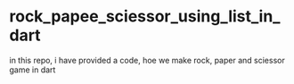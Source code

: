 # rock_papee_sciessor_using_list_in_dart
in this repo, i have provided a code, hoe we make rock, paper and sciessor game in dart
